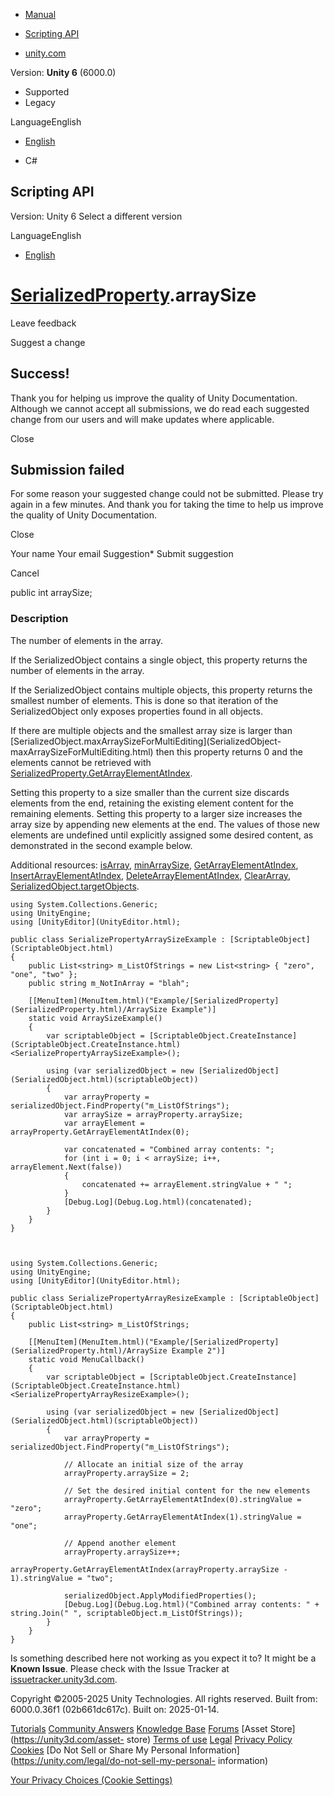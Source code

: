 [ ]()

  * [Manual](../Manual/index.html)
  * [Scripting API](../ScriptReference/index.html)

  * [unity.com](https://unity.com/)

Version: **Unity 6** (6000.0)

  * Supported
  * Legacy

LanguageEnglish

  * [English]()

  * C#

[ ](https://docs.unity3d.com)

## Scripting API

Version: Unity 6 Select a different version

LanguageEnglish

  * [English]()

#  [SerializedProperty](SerializedProperty.html).arraySize

Leave feedback

Suggest a change

## Success!

Thank you for helping us improve the quality of Unity Documentation. Although
we cannot accept all submissions, we do read each suggested change from our
users and will make updates where applicable.

Close

## Submission failed

For some reason your suggested change could not be submitted. Please <a>try
again</a> in a few minutes. And thank you for taking the time to help us
improve the quality of Unity Documentation.

Close

Your name Your email Suggestion* Submit suggestion

Cancel

[ ]()

public int arraySize;

### Description

The number of elements in the array.

If the SerializedObject contains a single object, this property returns the
number of elements in the array.  
  
If the SerializedObject contains multiple objects, this property returns the
smallest number of elements. This is done so that iteration of the
SerializedObject only exposes properties found in all objects.  
  
If there are multiple objects and the smallest array size is larger than
[SerializedObject.maxArraySizeForMultiEditing](SerializedObject-
maxArraySizeForMultiEditing.html) then this property returns 0 and the
elements cannot be retrieved with
[SerializedProperty.GetArrayElementAtIndex](SerializedProperty.GetArrayElementAtIndex.html).  
  
Setting this property to a size smaller than the current size discards
elements from the end, retaining the existing element content for the
remaining elements. Setting this property to a larger size increases the array
size by appending new elements at the end. The values of those new elements
are undefined until explicitly assigned some desired content, as demonstrated
in the second example below.  
  
Additional resources: [isArray](SerializedProperty-isArray.html),
[minArraySize](SerializedProperty-minArraySize.html),
[GetArrayElementAtIndex](SerializedProperty.GetArrayElementAtIndex.html),
[InsertArrayElementAtIndex](SerializedProperty.InsertArrayElementAtIndex.html),
[DeleteArrayElementAtIndex](SerializedProperty.DeleteArrayElementAtIndex.html),
[ClearArray](SerializedProperty.ClearArray.html),
[SerializedObject.targetObjects](SerializedObject-targetObjects.html).

    
    
    using System.Collections.Generic;
    using UnityEngine;
    using [UnityEditor](UnityEditor.html);  
      
    public class SerializePropertyArraySizeExample : [ScriptableObject](ScriptableObject.html)
    {
        public List<string> m_ListOfStrings = new List<string> { "zero", "one", "two" };
        public string m_NotInArray = "blah";  
      
        [[MenuItem](MenuItem.html)("Example/[SerializedProperty](SerializedProperty.html)/ArraySize Example")]
        static void ArraySizeExample()
        {
            var scriptableObject = [ScriptableObject.CreateInstance](ScriptableObject.CreateInstance.html)<SerializePropertyArraySizeExample>();  
      
            using (var serializedObject = new [SerializedObject](SerializedObject.html)(scriptableObject))
            {
                var arrayProperty = serializedObject.FindProperty("m_ListOfStrings");
                var arraySize = arrayProperty.arraySize;
                var arrayElement = arrayProperty.GetArrayElementAtIndex(0);  
      
                var concatenated = "Combined array contents: ";
                for (int i = 0; i < arraySize; i++, arrayElement.Next(false))
                {
                    concatenated += arrayElement.stringValue + " ";
                }
                [Debug.Log](Debug.Log.html)(concatenated);
            }
        }
    }
    
    
    
    using System.Collections.Generic;
    using UnityEngine;
    using [UnityEditor](UnityEditor.html);  
      
    public class SerializePropertyArrayResizeExample : [ScriptableObject](ScriptableObject.html)
    {
        public List<string> m_ListOfStrings;  
      
        [[MenuItem](MenuItem.html)("Example/[SerializedProperty](SerializedProperty.html)/ArraySize Example 2")]
        static void MenuCallback()
        {
            var scriptableObject = [ScriptableObject.CreateInstance](ScriptableObject.CreateInstance.html)<SerializePropertyArrayResizeExample>();  
      
            using (var serializedObject = new [SerializedObject](SerializedObject.html)(scriptableObject))
            {
                var arrayProperty = serializedObject.FindProperty("m_ListOfStrings");  
      
                // Allocate an initial size of the array
                arrayProperty.arraySize = 2;  
      
                // Set the desired initial content for the new elements
                arrayProperty.GetArrayElementAtIndex(0).stringValue = "zero";
                arrayProperty.GetArrayElementAtIndex(1).stringValue = "one";  
      
                // Append another element
                arrayProperty.arraySize++;
                arrayProperty.GetArrayElementAtIndex(arrayProperty.arraySize - 1).stringValue = "two";  
      
                serializedObject.ApplyModifiedProperties();
                [Debug.Log](Debug.Log.html)("Combined array contents: " + string.Join(" ", scriptableObject.m_ListOfStrings));
            }
        }
    }
    

Is something described here not working as you expect it to? It might be a
**Known Issue**. Please check with the Issue Tracker at
[issuetracker.unity3d.com](https://issuetracker.unity3d.com).

Copyright ©2005-2025 Unity Technologies. All rights reserved. Built from:
6000.0.36f1 (02b661dc617c). Built on: 2025-01-14.

[Tutorials](https://unity3d.com/learn) [Community
Answers](https://answers.unity3d.com) [Knowledge
Base](https://support.unity3d.com/hc/en-us)
[Forums](https://forum.unity3d.com) [Asset Store](https://unity3d.com/asset-
store) [Terms of use](https://docs.unity3d.com/Manual/TermsOfUse.html)
[Legal](https://unity.com/legal) [Privacy
Policy](https://unity.com/legal/privacy-policy)
[Cookies](https://unity.com/legal/cookie-policy) [Do Not Sell or Share My
Personal Information](https://unity.com/legal/do-not-sell-my-personal-
information)

[Your Privacy Choices (Cookie Settings)](javascript:void\(0\);)

